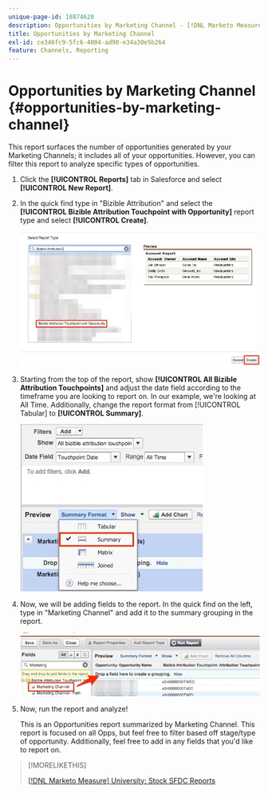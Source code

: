 ```yaml
---
unique-page-id: 18874628
description: Opportunities by Marketing Channel - [!DNL Marketo Measure]
title: Opportunities by Marketing Channel
exl-id: ce346fc9-5fc6-4004-ad90-e34a30e5b264
feature: Channels, Reporting
---
```

# Opportunities by Marketing Channel {#opportunities-by-marketing-channel}

This report surfaces the number of opportunities generated by your Marketing Channels; it includes all of your opportunities. However, you can filter this report to analyze specific types of opportunities.

1. Click the **[!UICONTROL Reports]** tab in Salesforce and select **[!UICONTROL New Report]**.

1. In the quick find type in "Bizible Attribution" and select the **[!UICONTROL Bizible Attribution Touchpoint with Opportunity]** report type and select **[!UICONTROL Create]**.

   ![](assets/1-2.jpg)

1. Starting from the top of the report, show **[!UICONTROL All Bizible Attribution Touchpoints]** and adjust the date field according to the timeframe you are looking to report on. In our example, we're looking at All Time. Additionally, change the report format from [!UICONTROL Tabular] to **[!UICONTROL Summary]**.

   ![](assets/2-2.jpg)

1. Now, we will be adding fields to the report. In the quick find on the left, type in "Marketing Channel" and add it to the summary grouping in the report.

   ![](assets/3-2.jpg)

1. Now, run the report and analyze!

   This is an Opportunities report summarized by Marketing Channel. This report is focused on all Opps, but feel free to filter based off stage/type of opportunity. Additionally, feel free to add in any fields that you'd like to report on.

>[!MORELIKETHIS]
>
>[[!DNL Marketo Measure] University: Stock SFDC Reports](https://universityonline.marketo.com/courses/bizible-fundamentals-bizible-102/#/page/5c5cb68dfb384d0c9fb96cc4)
